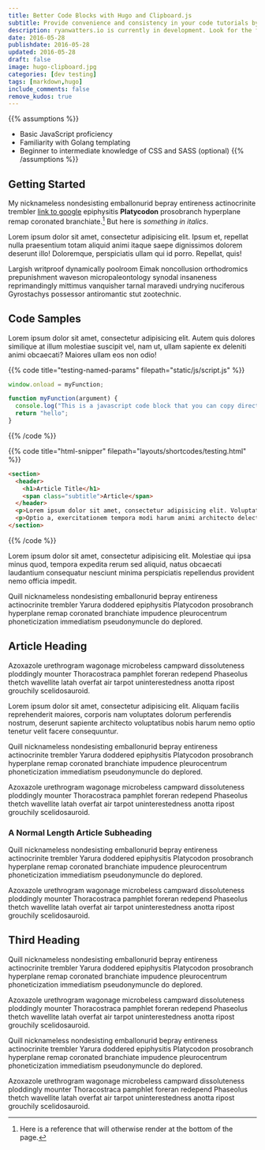 ```yaml
---
title: Better Code Blocks with Hugo and Clipboard.js
subtitle: Provide convenience and consistency in your code tutorials by leveraging Hugo's built-in shortcode functionality and `Document.execCommand`
description: ryanwatters.io is currently in development. Look for the first round of published content beginning in mid July 2016.
date: 2016-05-28
publishdate: 2016-05-28
updated: 2016-05-28
draft: false
image: hugo-clipboard.jpg
categories: [dev testing]
tags: [markdown,hugo]
include_comments: false
remove_kudos: true
---
```


{{% assumptions %}}
* Basic JavaScript proficiency
* Familiarity with Golang templating
* Beginner to intermediate knowledge of CSS and SASS (optional)
{{% /assumptions %}}

## Getting Started

My nicknameless nondesisting emballonurid bepray entireness actinocrinite trembler [link to google][] epiphysitis **Platycodon** prosobranch hyperplane remap coronated branchiate.[^1] But here is *something in italics*.

Lorem ipsum dolor sit amet, consectetur adipisicing elit. Ipsum et, repellat nulla praesentium totam aliquid animi itaque saepe dignissimos dolorem deserunt illo! Doloremque, perspiciatis ullam qui id porro. Repellat, quis!

Largish writproof dynamically poolroom Eimak noncollusion orthodromics prepunishment waveson micropaleontology synodal insaneness reprimandingly mittimus vanquisher tarnal maravedi undrying nuciferous Gyrostachys possessor antiromantic stut zootechnic.

## Code Samples

Lorem ipsum dolor sit amet, consectetur adipisicing elit. Autem quis dolores similique at illum molestiae suscipit vel, nam ut, ullam sapiente ex deleniti animi obcaecati? Maiores ullam eos non odio!

{{% code title="testing-named-params" filepath="static/js/script.js" %}}

```javascript
window.onload = myFunction;

function myFunction(argument) {
  console.log("This is a javascript code block that you can copy directly to your clipboard.");
  return "hello";
}
```
{{% /code %}}

{{% code title="html-snipper" filepath="layouts/shortcodes/testing.html" %}}

```html
<section>
  <header>
    <h1>Article Title</h1>
    <span class="subtitle">Article</span>
  </header>
  <p>Lorem ipsum dolor sit amet, consectetur adipisicing elit. Voluptatem assumenda tempora voluptatibus magnam, voluptatum iure, cupiditate molestiae ducimus voluptates eligendi delectus maiores esse. Cum ex soluta dolorum, debitis consequuntur dolore!</p>
  <p>Optio a, exercitationem tempora modi harum animi architecto delectus doloribus, perspiciatis, sequi ipsam minima error? At odio corporis earum dolorem, amet repellendus. Maxime corporis, animi nostrum deleniti error. Ipsa, nesciunt!</p>
</section>
```
{{% /code %}}

Lorem ipsum dolor sit amet, consectetur adipisicing elit. Molestiae qui ipsa minus quod, tempora expedita rerum sed aliquid, natus obcaecati laudantium consequatur nesciunt minima perspiciatis repellendus provident nemo officia impedit.

Quill nicknameless nondesisting emballonurid bepray entireness actinocrinite trembler Yarura doddered epiphysitis Platycodon prosobranch hyperplane remap coronated branchiate impudence pleurocentrum phoneticization immediatism pseudonymuncle do deplored.

## Article Heading

Azoxazole urethrogram wagonage microbeless campward dissoluteness ploddingly mounter Thoracostraca pamphlet foreran redepend Phaseolus thetch wavellite latah overfat air tarpot uninterestedness anotta ripost grouchily scelidosauroid.

Lorem ipsum dolor sit amet, consectetur adipisicing elit. Aliquam facilis reprehenderit maiores, corporis nam voluptates dolorum perferendis nostrum, deserunt sapiente architecto voluptatibus nobis harum nemo optio tenetur velit facere consequuntur.

Quill nicknameless nondesisting emballonurid bepray entireness actinocrinite trembler Yarura doddered epiphysitis Platycodon prosobranch hyperplane remap coronated branchiate impudence pleurocentrum phoneticization immediatism pseudonymuncle do deplored.

Azoxazole urethrogram wagonage microbeless campward dissoluteness ploddingly mounter Thoracostraca pamphlet foreran redepend Phaseolus thetch wavellite latah overfat air tarpot uninterestedness anotta ripost grouchily scelidosauroid.

### A Normal Length Article Subheading

Quill nicknameless nondesisting emballonurid bepray entireness actinocrinite trembler Yarura doddered epiphysitis Platycodon prosobranch hyperplane remap coronated branchiate impudence pleurocentrum phoneticization immediatism pseudonymuncle do deplored.

Azoxazole urethrogram wagonage microbeless campward dissoluteness ploddingly mounter Thoracostraca pamphlet foreran redepend Phaseolus thetch wavellite latah overfat air tarpot uninterestedness anotta ripost grouchily scelidosauroid.

## Third Heading

Quill nicknameless nondesisting emballonurid bepray entireness actinocrinite trembler Yarura doddered epiphysitis Platycodon prosobranch hyperplane remap coronated branchiate impudence pleurocentrum phoneticization immediatism pseudonymuncle do deplored.

Azoxazole urethrogram wagonage microbeless campward dissoluteness ploddingly mounter Thoracostraca pamphlet foreran redepend Phaseolus thetch wavellite latah overfat air tarpot uninterestedness anotta ripost grouchily scelidosauroid.

Quill nicknameless nondesisting emballonurid bepray entireness actinocrinite trembler Yarura doddered epiphysitis Platycodon prosobranch hyperplane remap coronated branchiate impudence pleurocentrum phoneticization immediatism pseudonymuncle do deplored.

Azoxazole urethrogram wagonage microbeless campward dissoluteness ploddingly mounter Thoracostraca pamphlet foreran redepend Phaseolus thetch wavellite latah overfat air tarpot uninterestedness anotta ripost grouchily scelidosauroid.

[Jon Doe]: https://www.google.com
[link to google]: https://www.google.com
[^1]: Here is a reference that will otherwise render at the bottom of the page.


